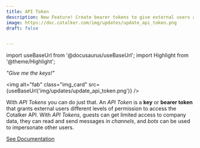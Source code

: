 ```yaml
---
title: API Token
description: New Feature! Create bearer tokens to give external users access to Cotalker's API tools.
image: https://doc.cotalker.com/img/updates/update_api_token.png
draft: false


---
```


import useBaseUrl from '@docusaurus/useBaseUrl'; 
import Highlight from '@theme/Highlight';


<div class="card-demo">
<div class="card">
<div class="card__header">

<span className="hero__subtitle"><em>"Give me the keys!"</em></span>

</div>
<div class="card__image">

<img alt="fab" class="img_card" src={useBaseUrl('img/updates/update_api_token.png')} />
<br/>

</div>
<div class="card__body">

With _API Tokens_ you can do just that. An _API Token_ is a **key** or **bearer token** that grants external users different levels of permission to access the Cotalker API. With _API Tokens_, guests can get limited access to company data, they can read and send messages in _channels_, and _bots_ can be used to impersonate other users.

</div>
<div class="card__footer">

<a class ="button button--secondary button--block" href="/docs/documentation/admin/admin_token">See Documentation</a>
<br/>

</div>
</div>

</div>
